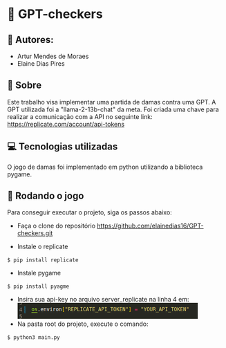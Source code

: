 # 🤖 GPT-checkers

## 🤝 Autores:
* Artur Mendes de Moraes
* Elaine Dias Pires

## 🔎  Sobre
Este trabalho visa implementar uma partida de damas contra uma GPT. A GPT utilizada foi a "llama-2-13b-chat" da meta. Foi criada uma chave para realizar a comunicação com a API no seguinte link:
https://replicate.com/account/api-tokens


## 💻  Tecnologias utilizadas
O jogo de damas foi implementado em python utilizando a biblioteca pygame.


## 🎯 Rodando o jogo
Para conseguir executar o projeto, siga os passos abaixo:
* Faça o clone do repositório https://github.com/elainedias16/GPT-checkers.git 

* Instale o replicate 
```
$ pip install replicate
```
* Instale pygame
```
$ pip install pyagme
```
* Insira sua api-key no arquivo server_replicate na linha 4 em:
![Alt text](image.png)
* Na pasta root do projeto, execute o comando:
```
$ python3 main.py
```


